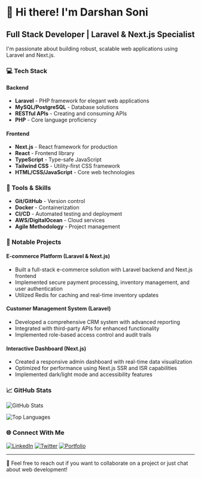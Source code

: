 # 👋 Hi there! I'm Darshan Soni

## Full Stack Developer | Laravel & Next.js Specialist

I'm passionate about building robust, scalable web applications using Laravel and Next.js.

### 💻 Tech Stack

#### Backend
- **Laravel** - PHP framework for elegant web applications
- **MySQL/PostgreSQL** - Database solutions
- **RESTful APIs** - Creating and consuming APIs
- **PHP** - Core language proficiency

#### Frontend
- **Next.js** - React framework for production
- **React** - Frontend library
- **TypeScript** - Type-safe JavaScript
- **Tailwind CSS** - Utility-first CSS framework
- **HTML/CSS/JavaScript** - Core web technologies

### 🔧 Tools & Skills
- **Git/GitHub** - Version control
- **Docker** - Containerization
- **CI/CD** - Automated testing and deployment
- **AWS/DigitalOcean** - Cloud services
- **Agile Methodology** - Project management

### 🌟 Notable Projects

#### E-commerce Platform (Laravel & Next.js)
- Built a full-stack e-commerce solution with Laravel backend and Next.js frontend
- Implemented secure payment processing, inventory management, and user authentication
- Utilized Redis for caching and real-time inventory updates

#### Customer Management System (Laravel)
- Developed a comprehensive CRM system with advanced reporting
- Integrated with third-party APIs for enhanced functionality
- Implemented role-based access control and audit trails

#### Interactive Dashboard (Next.js)
- Created a responsive admin dashboard with real-time data visualization
- Optimized for performance using Next.js SSR and ISR capabilities
- Implemented dark/light mode and accessibility features

### 📈 GitHub Stats

![GitHub Stats](https://github-readme-stats.vercel.app/api?username=your-username&show_icons=true&theme=radical)

![Top Languages](https://github-readme-stats.vercel.app/api/top-langs/?username=your-username&layout=compact&theme=radical)

### 🌐 Connect With Me

[![LinkedIn](https://img.shields.io/badge/-LinkedIn-0077B5?style=flat&logo=linkedin&logoColor=white)](https://linkedin.com/in/your-profile)
[![Twitter](https://img.shields.io/badge/-Twitter-1DA1F2?style=flat&logo=twitter&logoColor=white)](https://twitter.com/your-handle)
[![Portfolio](https://img.shields.io/badge/-Portfolio-000000?style=flat&logo=react&logoColor=white)](https://your-portfolio.com)

---

💬 Feel free to reach out if you want to collaborate on a project or just chat about web development! 

